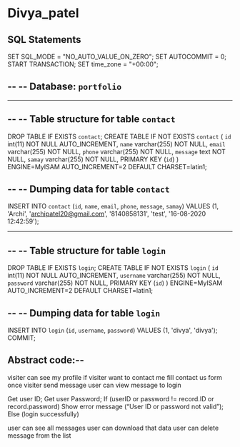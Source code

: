 # Divya_patel

SQL Statements
---------------------------------------------------------------------------

SET SQL_MODE = "NO_AUTO_VALUE_ON_ZERO";
SET AUTOCOMMIT = 0;
START TRANSACTION;
SET time_zone = "+00:00";

--
-- Database: `portfolio`
--

-- --------------------------------------------------------

--
-- Table structure for table `contact`
--

DROP TABLE IF EXISTS `contact`;
CREATE TABLE IF NOT EXISTS `contact` (
  `id` int(11) NOT NULL AUTO_INCREMENT,
  `name` varchar(255) NOT NULL,
  `email` varchar(255) NOT NULL,
  `phone` varchar(255) NOT NULL,
  `message` text NOT NULL,
  `samay` varchar(255) NOT NULL,
  PRIMARY KEY (`id`)
) ENGINE=MyISAM AUTO_INCREMENT=2 DEFAULT CHARSET=latin1;

--
-- Dumping data for table `contact`
--

INSERT INTO `contact` (`id`, `name`, `email`, `phone`, `message`, `samay`) VALUES
(1, 'Archi', 'archipatel20@gmail.com', '8140858131', 'test', '16-08-2020 12:42:59');

-- --------------------------------------------------------

--
-- Table structure for table `login`
--

DROP TABLE IF EXISTS `login`;
CREATE TABLE IF NOT EXISTS `login` (
  `id` int(11) NOT NULL AUTO_INCREMENT,
  `username` varchar(255) NOT NULL,
  `password` varchar(255) NOT NULL,
  PRIMARY KEY (`id`)
) ENGINE=MyISAM AUTO_INCREMENT=2 DEFAULT CHARSET=latin1;

--
-- Dumping data for table `login`
--

INSERT INTO `login` (`id`, `username`, `password`) VALUES
(1, 'divya', 'divya');
COMMIT;


Abstract code:--
-------------------------------------------------------------------------------
visiter can see my profile
if visiter want to contact me
  fill contact us form 
 once visiter send message 
  user can view message to login
  
Get user ID;
Get user Password;
If (userID or password != record.ID or record.password)
Show error message (“User ID or password not valid”);
Else (login successfully)

user can see all messages 
user can download that data
user can delete message from the list




